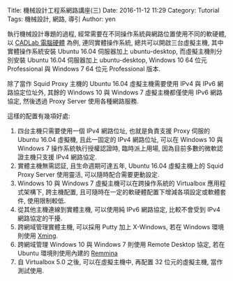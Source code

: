 Title: 機械設計工程系網路講座(三)
Date: 2016-11-12 11:29
Category: Tutorial
Tags: 機械設計, 網路, 導引
Author: yen

執行機械設計專題的過程, 經常需要在不同操作系統與網路位置使用不同的軟硬體, 以 <a href="http://project.mde.tw/blog/yen-dian-nao-fu-zhu-she-ji-shi-dian-nao-pei-zhi.html">CADLab 電腦硬體</a> 為例, 連同實體操作系統, 總共可以開啟三台虛擬主機, 其中實體操作系統安裝 Ubuntu 16.04 伺服器加上 ubuntu-desktop, 而虛擬主機則分別安裝 Ubuntu 16.04 伺服器加上 ubuntu-desktop, Windows 10 64 位元 Professional 與 Windows 7 64 位元 Professional 版本.

<!-- PELICAN_END_SUMMARY -->

除了當作 Squid Proxy 主機的 Ubuntu 16.04 虛擬主機需要使用 IPv4 與 IPv6 網路協定位址外, 其餘的 Windows 10 與 Windows 7 虛擬主機都僅使用 IPv6 網路協定, 然後透過 Proxy Server 使用各種網路服務.

這樣的配置有幾項好處:

1. 四台主機只需要使用一個 IPv4 網路位址, 也就是負責支援 Proxy 伺服的 Ubuntu 16.04 虛擬機, 且此一固定的 IPv4 網路位址, 可以在 Windows 10 與 Windows 7 操作系統執行授權認證時, 臨時派上用場, 因為目前多數的微軟認證主機只支援 IPv4 網路協定.
2. 實體主機無需認証, 且生命週期可達五年, Ubuntu 16.04 虛擬主機上的 Squid Proxy Server 使用靈活, 可以隨時配合需要更動設定.
3. Windows 10 與 Windows 7 虛擬主機可以在跨操作系統的 Virtualbox 應用程式架構下, 跨主機配置, 且可隨時在一定的軟硬體配置下增減各項設定或軟體套件, 使用限制較低.
4. 從其他主機連線到實體主機, 可以使用純 IPv6 網路協定, 比較不會受到 IPv4 網路協定的干擾.
5. 跨網域管理實體主機, 可以採用 Putty 加上 X-Windows, 若在 Windows 環境則使用 <a href="https://sourceforge.net/projects/xming/">Xming</a>.
6. 跨網域管理 Windows 10 與 Windows 7 則使用 Remote Desktop 協定, 若在 Ubuntu 環境則使用內建的 <a href="https://apps.ubuntu.com/cat/applications/oneiric/remmina/">Remmina</a>
7. 自 Virtualbox 5.0 之後, 可以在虛擬主機中, 再配置 32 位元的虛擬主機, 當作測試使用.